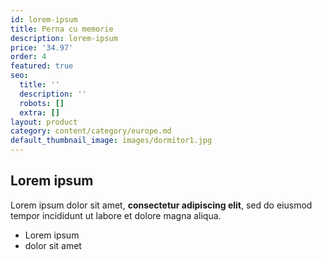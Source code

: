 ```yaml
---
id: lorem-ipsum
title: Perna cu memorie
description: lorem-ipsum
price: '34.97'
order: 4
featured: true
seo:
  title: ''
  description: ''
  robots: []
  extra: []
layout: product
category: content/category/europe.md
default_thumbnail_image: images/dormitor1.jpg
---
```

## Lorem ipsum

Lorem ipsum dolor sit amet, **consectetur adipiscing elit**, sed do eiusmod tempor incididunt ut labore et dolore magna aliqua.

- Lorem ipsum
- dolor sit amet